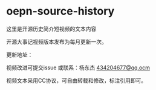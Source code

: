 # oepn-source-history

这里是开源历史简介短视频的文本内容

开源大事记视频版本发布为每月更新一次。

更新地址：

视频改进可提交issue
或联系：杨东杰 434204677@qq.ocm

视频文本采用CC协议，可自由转载和修改，标注引用即可。
